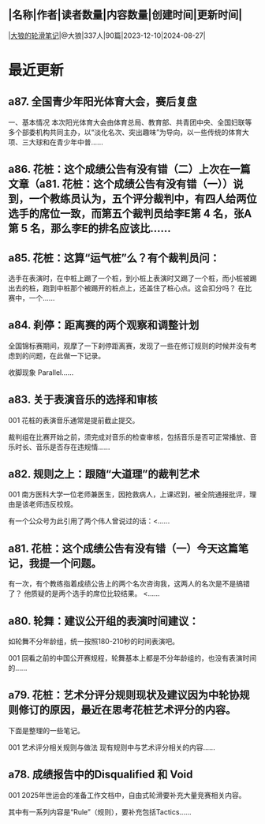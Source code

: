 |名称|作者|读者数量|内容数量|创建时间|更新时间|
---
|[大狼的轮滑笔记](https://xiaobot.net/p/DalangNotes_01?refer=0b133df9-27dc-423b-8101-639049001c13)|@大狼|337人|90篇|2023-12-10|2024-08-27|

# 最近更新
## a87. 全国青少年阳光体育大会，赛后复盘
一、基本情况
本次阳光体育大会由体育总局、教育部、共青团中央、全国妇联等多个部委机构共同主办，以“淡化名次、突出趣味”为导向，以一些传统的体育大项、三大球和在青少年中普......
## a86. 花桩：这个成绩公告有没有错（二）上次在一篇文章（a81. 花桩：这个成绩公告有没有错（一））说到，一个教练员认为，五个评分裁判中，有四人给两位选手的席位一致，而第五个裁判员给李E第 4 名，张A第 5 名，那么李E的排名应该比......
## a85. 花桩：这算“运气桩”么？有个裁判员问：
选手在表演时，在中桩上踢了一个桩，到小桩上表演时又踢了一个桩，而小桩被踢出去的桩，跑到中桩那个被踢开的桩点上，还盖住了桩心点。这会扣分吗？
在比赛中，一个......
## a84. 刹停：距离赛的两个观察和调整计划

全国锦标赛期间，观摩了一下刹停距离赛，发现了一些在修订规则的时候并没有考虑到的问题，在此做一下记录。

收脚现象
Parallel......
## a83. 关于表演音乐的选择和审核
001
花桩的表演音乐通常是提前截止提交。

裁判组在比赛开始之前，须完成对音乐的检查审核，包括音乐是否可正常播放、音乐时长、音乐是否存在违规情......
## a82. 规则之上：跟随“大道理”的裁判艺术
001
南方医科大学一位老师兼医生，因抢救病人，上课迟到，被全院通报批评，理由是该老师违反校规。

有一个公众号为此引用了两个伟人曾说过的话：<......
## a81. 花桩：这个成绩公告有没有错（一）今天这篇笔记，我提一个问题。

有一次，有个教练指着成绩公告上的两个名次咨询我，这两人的名次是不是搞错了？
他质疑的是两个选手的席位比较结果。
<......
## a80. 轮舞：建议公开组的表演时间建议：
如轮舞不分年龄组，统一按照180-210秒的时间表演吧。

001
回看之前的中国公开赛规程，轮舞基本上都是不分年龄组的，也没有表演时间的......
## a79. 花桩：艺术分评分规则现状及建议因为中轮协规则修订的原因，最近在思考花桩艺术评分的内容。
下面是整理的一些笔记。

001 艺术评分相关规则与做法
现有规则中与艺术评分相关的内容......
## a78. 成绩报告中的Disqualified 和 Void
001
2025年世运会的准备工作文档中，自由式轮滑要补充大量竞赛相关内容。

其中有一系列内容是“Rule”（规则），要补充包括Tactics......

